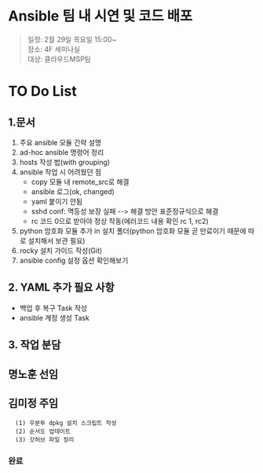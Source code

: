 # Ansible 팀 내 시연 및 코드 배포
> 일정: 2월 29일 목요일 15:00~<br>
> 장소: 4F 세미나실<br>
> 대상: 클라우드MSP팀<br>

# TO Do List
## 1.문서
1) 주요 ansible 모듈 간략 설명
2) ad-hoc ansible 명령어 정리
3) hosts 작성 법(with grouping)
4) ansible 작업 시 어려웠던 점
    - copy 모듈 내 remote_src로 해결
    - ansible 로그(ok, changed)
    - yaml 붙이기 안됨
    - sshd conf: 멱등성 보장 실패 --> 해결 방안 표준정규식으로 해결
    - rc 코드 0으로 받아야 정상 작동(에러코드 내용 확인 rc 1, rc2)
5) python 암호화 모듈 추가 in 설치 폴더(python 암호화 모듈 곧 만료이기 때문에 따로 설치해서 보관 필요)
6) rocky 설치 가이드 작성(Git)
7) ansible config 설정 옵션 확인해보기

## 2. YAML 추가 필요 사항
- 백업 후 복구 Task 작성
- ansible 계정 생성 Task
  


## 3. 작업 분담
## 명노훈 선임


## 김미정 주임
      (1) 우분투 dpkg 설치 스크립트 작성
      (2) 순서도 업데이트
      (3) 갓허브 파일 정리

### 완료



